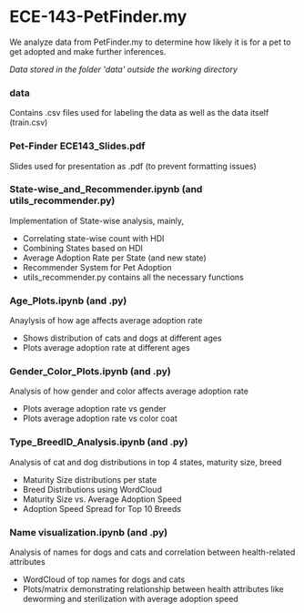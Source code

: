 # ECE-143-PetFinder.my
We analyze data from PetFinder.my to determine how likely it is for a pet to get adopted and make further inferences.

*Data stored in the folder 'data' outside the working directory*

### data 
Contains .csv files used for labeling the data as well as the data itself (train.csv)

### Pet-Finder ECE143_Slides.pdf
Slides used for presentation as .pdf (to prevent formatting issues)

### State-wise_and_Recommender.ipynb (and utils_recommender.py)
Implementation of State-wise analysis, mainly,
- Correlating state-wise count with HDI
- Combining States based on HDI
- Average Adoption Rate per State (and new state)
- Recommender System for Pet Adoption
- utils_recommender.py contains all the necessary functions

### Age_Plots.ipynb (and .py)
Anaylysis of how age affects average adoption rate
- Shows distribution of cats and dogs at different ages
- Plots average adoption rate at different ages

### Gender_Color_Plots.ipynb (and .py)
Analysis of how gender and color affects average adoption rate
- Plots average adoption rate vs gender
- Plots average adoption rate vs color coat

### Type_BreedID_Analysis.ipynb (and .py)
Analysis of cat and dog distributions in top 4 states, maturity size, breed
- Maturity Size distributions per state
- Breed Distributions using WordCloud
- Maturity Size vs. Average Adoption Speed
- Adoption Speed Spread for Top 10 Breeds 

### Name visualization.ipynb (and .py)
Analysis of names for dogs and cats and correlation between health-related attributes
- WordCloud of top names for dogs and cats
- Plots/matrix demonstrating relationship between health attributes like deworming 
  and sterilization with average adoption speed
